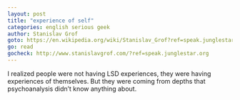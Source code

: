 ```yaml
---
layout: post
title: "experience of self"
categories: english serious geek
author: Stanislav Grof
goto: https://en.wikipedia.org/wiki/Stanislav_Grof?ref=speak.junglestar.org
go: read
gocheck: http://www.stanislavgrof.com/?ref=speak.junglestar.org
---
```

I realized people were not having LSD experiences, they were having experiences of themselves. But they were coming from depths that psychoanalysis didn’t know anything about.
